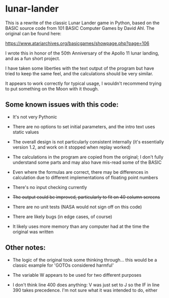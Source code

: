 # lunar-lander

This is a rewrite of the classic Lunar Lander game in Python, based on the
BASIC source code from 101 BASIC Computer Games by David Ahl.  The original
can be found here:

https://www.atariarchives.org/basicgames/showpage.php?page=106

I wrote this in honor of the 50th Anniversary of the Apollo 11 lunar
landing, and as a fun short project.

I have taken some liberties with the text output of the program but have
tried to keep the same feel, and the calculations should be very similar.

It appears to work correctly for typical usage, I wouldn't recommend trying
to put something on the Moon with it though.



## Some known issues with this code:

- It's not very Pythonic

- There are no options to set initial parameters, and the intro text uses
static values

- The overall design is not particularly consistent internally (it's
essentially version 1.2, and work on it stopped when replay worked)

- The calculations in the program are copied from the original; I don't
fully understand some parts and may also have mis-read some of the BASIC

- Even where the formulas are correct, there may be differences in calculation
due to different implementations of floating point numbers

- There's no input checking currently

- ~~The output could be improved, particularly to fit on 40 column screens~~

- There are no unit tests (NASA would not sign off on this code)

- There are likely bugs (in edge cases, of course)

- It likely uses more memory than any computer had at the time the original
was written


## Other notes:

- The logic of the original took some thinking through... this would be a
classic example for 'GOTOs considered harmful'

- The variable W appears to be used for two different purposes

- I don't think line 400 does anything: V was just set to J so the IF in
line 390 takes precedence.  I'm not sure what it was intended to do, either

